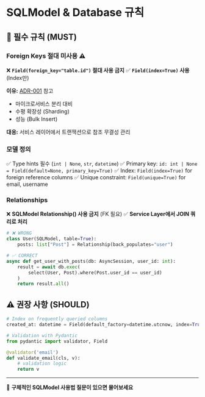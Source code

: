 # SQLModel & Database 규칙

## 🔴 필수 규칙 (MUST)

### Foreign Keys 절대 미사용 ⚠️
❌ **`Field(foreign_key="table.id")` 절대 사용 금지**
✅ **`Field(index=True)` 사용** (Index만)

**이유:** [ADR-001](../../ARCHITECTURE/ADR_001-No_Foreign_Keys.md) 참고
- 마이크로서비스 분리 대비
- 수평 확장성 (Sharding)
- 성능 (Bulk Insert)

**대응:** 서비스 레이어에서 트랜잭션으로 참조 무결성 관리

### 모델 정의
✅ Type hints 필수 (`int | None`, `str`, `datetime`)
✅ Primary key: `id: int | None = Field(default=None, primary_key=True)`
✅ Index: `Field(index=True)` for foreign reference columns
✅ Unique constraint: `Field(unique=True)` for email, username

### Relationships
❌ **SQLModel Relationship() 사용 금지** (FK 필요)
✅ **Service Layer에서 JOIN 쿼리로 처리**

```python
# ❌ WRONG
class User(SQLModel, table=True):
    posts: list["Post"] = Relationship(back_populates="user")

# ✅ CORRECT
async def get_user_with_posts(db: AsyncSession, user_id: int):
    result = await db.exec(
        select(User, Post).where(Post.user_id == user_id)
    )
    return result.all()
```

## ⚠️ 권장 사항 (SHOULD)

```python
# Index on frequently queried columns
created_at: datetime = Field(default_factory=datetime.utcnow, index=True)

# Validation with Pydantic
from pydantic import validator, Field

@validator('email')
def validate_email(cls, v):
    # validation logic
    return v
```

---

💬 **구체적인 SQLModel 사용법 질문이 있으면 물어보세요**
